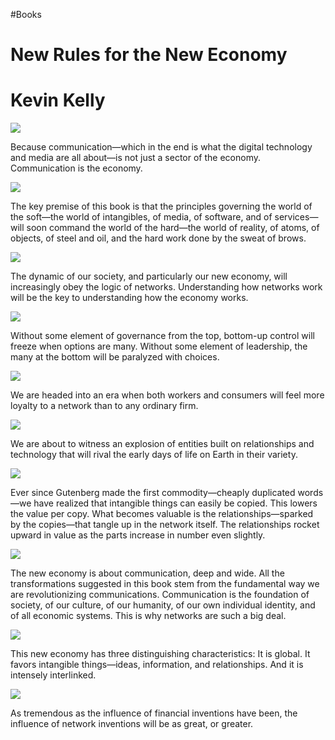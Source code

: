 #Books 

# New Rules for the New Economy

# Kevin Kelly

![](https://readwise-assets.s3.amazonaws.com/static/images/new_icons/chevron-down-alt-thin.a0ebfe57a28f.svg)

Because communication—which in the end is what the digital technology and media are all about—is not just a sector of the economy. Communication is the economy.

![](https://readwise-assets.s3.amazonaws.com/static/images/new_icons/chevron-down-alt-thin.a0ebfe57a28f.svg)

The key premise of this book is that the principles governing the world of the soft—the world of intangibles, of media, of software, and of services—will soon command the world of the hard—the world of reality, of atoms, of objects, of steel and oil, and the hard work done by the sweat of brows.

![](https://readwise-assets.s3.amazonaws.com/static/images/new_icons/chevron-down-alt-thin.a0ebfe57a28f.svg)

The dynamic of our society, and particularly our new economy, will increasingly obey the logic of networks. Understanding how networks work will be the key to understanding how the economy works.

![](https://readwise-assets.s3.amazonaws.com/static/images/new_icons/chevron-down-alt-thin.a0ebfe57a28f.svg)

Without some element of governance from the top, bottom-up control will freeze when options are many. Without some element of leadership, the many at the bottom will be paralyzed with choices.

![](https://readwise-assets.s3.amazonaws.com/static/images/new_icons/chevron-down-alt-thin.a0ebfe57a28f.svg)

We are headed into an era when both workers and consumers will feel more loyalty to a network than to any ordinary firm.

![](https://readwise-assets.s3.amazonaws.com/static/images/new_icons/chevron-down-alt-thin.a0ebfe57a28f.svg)

We are about to witness an explosion of entities built on relationships and technology that will rival the early days of life on Earth in their variety.

![](https://readwise-assets.s3.amazonaws.com/static/images/new_icons/chevron-down-alt-thin.a0ebfe57a28f.svg)

Ever since Gutenberg made the first commodity—cheaply duplicated words—we have realized that intangible things can easily be copied. This lowers the value per copy. What becomes valuable is the relationships—sparked by the copies—that tangle up in the network itself. The relationships rocket upward in value as the parts increase in number even slightly.

![](https://readwise-assets.s3.amazonaws.com/static/images/new_icons/chevron-down-alt-thin.a0ebfe57a28f.svg)

The new economy is about communication, deep and wide. All the transformations suggested in this book stem from the fundamental way we are revolutionizing communications. Communication is the foundation of society, of our culture, of our humanity, of our own individual identity, and of all economic systems. This is why networks are such a big deal.

![](https://readwise-assets.s3.amazonaws.com/static/images/new_icons/chevron-down-alt-thin.a0ebfe57a28f.svg)

This new economy has three distinguishing characteristics: It is global. It favors intangible things—ideas, information, and relationships. And it is intensely interlinked.

![](https://readwise-assets.s3.amazonaws.com/static/images/new_icons/chevron-down-alt-thin.a0ebfe57a28f.svg)

As tremendous as the influence of financial inventions have been, the influence of network inventions will be as great, or greater.